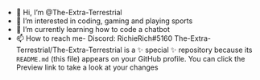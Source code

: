 - 👋 Hi, I’m @The-Extra-Terrestrial
- 👀 I’m interested in coding, gaming and playing sports
- 🌱 I’m currently learning how to code a chatbot
- 📫 How to reach me- Discord: RichieRich#5160
The-Extra-Terrestrial/The-Extra-Terrestrial is a ✨ special ✨ repository because its `README.md` (this file) appears on your GitHub profile.
You can click the Preview link to take a look at your changes
